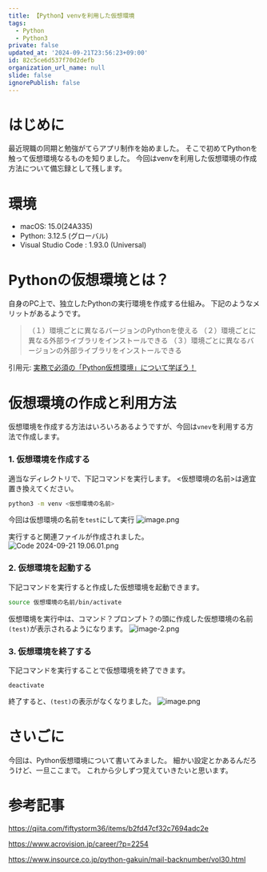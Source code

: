 ```yaml
---
title: 【Python】venvを利用した仮想環境
tags:
  - Python
  - Python3
private: false
updated_at: '2024-09-21T23:56:23+09:00'
id: 82c5ce6d537f70d2defb
organization_url_name: null
slide: false
ignorePublish: false
---
```

# はじめに

最近現職の同期と勉強がてらアプリ制作を始めました。
そこで初めてPythonを触って仮想環境なるものを知りました。
今回はvenvを利用した仮想環境の作成方法について備忘録として残します。

# 環境
- macOS: 15.0(24A335)
- Python: 3.12.5 (グローバル)
- Visual Studio Code : 1.93.0 (Universal)

# Pythonの仮想環境とは？

自身のPC上で、独立したPythonの実行環境を作成する仕組み。
下記のようなメリットがあるようです。

> （１）環境ごとに異なるバージョンのPythonを使える
> （２）環境ごとに異なる外部ライブラリをインストールできる
> （３）環境ごとに異なるバージョンの外部ライブラリをインストールできる

引用元: [実務で必須の「Python仮想環境」について学ぼう！](https://www.insource.co.jp/python-gakuin/mail-backnumber/vol30.html)

# 仮想環境の作成と利用方法
仮想環境を作成する方法はいろいろあるようですが、今回は`vnev`を利用する方法で作成します。

### 1. 仮想環境を作成する

適当なディレクトリで、下記コマンドを実行します。
<仮想環境の名前>は適宜置き換えてください。

```bash
python3 -m venv <仮想環境の名前>
```

今回は仮想環境の名前を`test`にして実行
![image.png](https://qiita-image-store.s3.ap-northeast-1.amazonaws.com/0/2513223/71f2b663-8936-52eb-bf55-c1c3a265e59c.png)

実行すると関連ファイルが作成されました。
![Code 2024-09-21 19.06.01.png](https://qiita-image-store.s3.ap-northeast-1.amazonaws.com/0/2513223/4bddcf66-b1bc-03d4-a39b-7f7256109d51.png)


### 2. 仮想環境を起動する

下記コマンドを実行すると作成した仮想環境を起動できます。

```bash
source 仮想環境の名前/bin/activate
```

仮想環境を実行中は、コマンド？プロンプト？の頭に作成した仮想環境の名前`(test)`が表示されるようになります。
![image-2.png](https://qiita-image-store.s3.ap-northeast-1.amazonaws.com/0/2513223/d32bebd4-3b4d-5c0c-f50b-c49bd1fffb14.png)

### 3. 仮想環境を終了する
下記コマンドを実行することで仮想環境を終了できます。
```
deactivate
```
終了すると、`(test)`の表示がなくなりました。
![image.png](https://qiita-image-store.s3.ap-northeast-1.amazonaws.com/0/2513223/73d0465d-12ef-799f-5399-77d106122179.png)

# さいごに

今回は、Python仮想環境について書いてみました。
細かい設定とかあるんだろうけど、一旦ここまで。
これから少しずつ覚えていきたいと思います。

# 参考記事

https://qiita.com/fiftystorm36/items/b2fd47cf32c7694adc2e

https://www.acrovision.jp/career/?p=2254

https://www.insource.co.jp/python-gakuin/mail-backnumber/vol30.html
